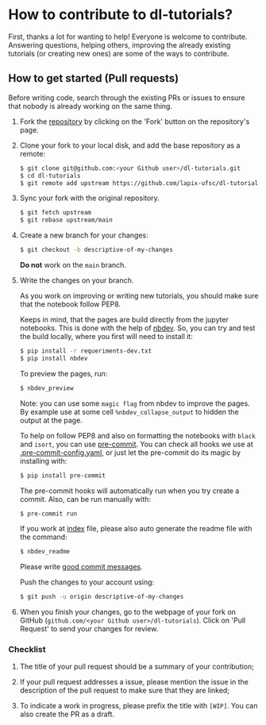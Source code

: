 # How to contribute to dl-tutorials?

First, thanks a lot for wanting to help! Everyone is welcome to
contribute. Answering questions, helping others, improving the
already existing tutorials (or creating new ones) are some of the ways
to contribute.

## How to get started (Pull requests)

Before writing code, search through the existing PRs or issues to ensure 
that nobody is already working on the same thing.

1.  Fork the [repository](https://github.com/lapix-ufsc/dl-tutorials)
    by clicking on the 'Fork' button on the repository's page.

2.  Clone your fork to your local disk, and add the base repository as
    a remote:

    ```bash
    $ git clone git@github.com:<your Github user>/dl-tutorials.git
    $ cd dl-tutorials
    $ git remote add upstream https://github.com/lapix-ufsc/dl-tutorials.git
    ```

3.  Sync your fork with the original repository.

    ```bash
    $ git fetch upstream
    $ git rebase upstream/main
    ```    

4.  Create a new branch for your changes:
    ```bash
    $ git checkout -b descriptive-of-my-changes
    ```

    **Do not** work on the `main` branch.

5.  Write the changes on your branch.

    As you work on improving or writing new tutorials, you should
    make sure that the notebook follow PEP8.
    
    Keeps in mind, that the pages are build directly from the jupyter
    notebooks. This is done with the help of [nbdev](https://github.com/fastai/nbdev/).
    So, you can try and test the build locally, where you first will
    need to install it:

    ```bash
    $ pip install -r requeriments-dev.txt
    $ pip install nbdev
    ```

    To preview the pages, run:

    ```bash
    $ nbdev_preview
    ```
    
    Note: you can use some `magic flag` from nbdev to improve the
    pages. By example use at some cell `%nbdev_collapse_output` to
    hidden the output at the page.

    To help on follow PEP8 and also on formatting the notebooks with
    `black` and `isort`, you can use [pre-commit](https://github.com/pre-commit/pre-commit).
    You can check all hooks we use at [.pre-commit-config.yaml](/.pre-commit-config.yaml),
    or just let the pre-commit do its magic by installing with:
    
    ```bash
    $ pip install pre-commit
    ```

    The pre-commit hooks will automatically run when you try create a
    commit. Also, can be run manually with:

    ```bash
    $ pre-commit run
    ```

    If you work at [index](./tutorials/index.ipynb) file, please
    also auto generate the readme file with the command:

    ```bash
    $ nbdev_readme
    ```

    Please write [good commit messages](https://chris.beams.io/posts/git-commit/).

    Push the changes to your account using:

    ```bash
    $ git push -u origin descriptive-of-my-changes
    ```

6.  When you finish your changes, go to the webpage of your fork on
    GitHub (`github.com/<your Github user>/dl-tutorials`).
    Click on 'Pull Request' to send your changes for review.



### Checklist

1.  The title of your pull request should be a summary of your
    contribution;

2.  If your pull request addresses a issue, please mention the issue
    in the description of the pull request to make sure that they are
    linked;

3.  To indicate a work in progress, please prefix the title with `[WIP]`.
    You can also create the PR as a draft.
